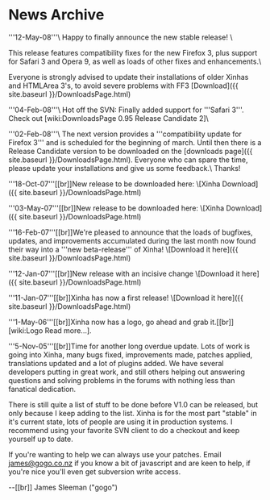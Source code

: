# News Archive

'''12-May-08'''\\
Happy to finally announce the new stable release! \\

This release features compatibility fixes for the new Firefox 3, plus support for Safari 3 and Opera 9, as well as loads of other fixes and enhancements.\\

Everyone is strongly advised to update their installations of older Xinhas and HTMLArea 3's, to avoid severe problems with FF3 
 [Download]({{ site.baseurl }}/DownloadsPage.html)


'''04-Feb-08'''\\
Hot off the SVN: Finally added support for '''Safari 3'''. Check out [wiki:DownloadsPage 0.95 Release Candidate 2]\\

'''02-Feb-08'''\\
The next version provides a '''compatibility update for Firefox 3''' and is scheduled for the beginning of march. Until then there is 
a Release Candidate version to be downloaded on the [downloads page]({{ site.baseurl }}/DownloadsPage.html). Everyone who can spare the time, 
please update your installations and give us some feedback.\\
Thanks!

'''18-Oct-07'''[[br]]New release to be downloaded here:
\\[Xinha Download]({{ site.baseurl }}/DownloadsPage.html)

'''03-May-07'''[[br]]New release to be downloaded here:
\\[Xinha Download]({{ site.baseurl }}/DownloadsPage.html)

'''16-Feb-07'''[[br]]We're pleased to announce that the loads of bugfixes, updates, and improvements
accumulated during the last month now found their way into a '''new beta-release''' of Xinha!
\\[Download it here]({{ site.baseurl }}/DownloadsPage.html)

'''12-Jan-07'''[[br]]New release with an incisive change \\[Download it here]({{ site.baseurl }}/DownloadsPage.html)

'''11-Jan-07'''[[br]]Xinha has now a first release! \\[Download it here]({{ site.baseurl }}/DownloadsPage.html)

'''1-May-06'''[[br]]Xinha now has a logo, go ahead and grab it.[[br]][wiki:Logo Read more...].

'''5-Nov-05'''[[br]]Time for another long overdue update.  Lots of work is going into Xinha, many bugs fixed, improvements made, patches applied, translations updated and a lot of plugins added.  We have several developers putting in great work, and still others helping out answering questions and solving problems in the forums with nothing less than fanatical dedication.  

There is still quite a list of stuff to be done before V1.0 can be released, but only because I keep adding to the list.  Xinha is for the most part "stable" in it's current state, lots of people are using it in production systems.  I recommend using your favorite SVN client to do a checkout and keep yourself up to date.

If you're wanting to help we can always use your patches.  Email james@gogo.co.nz if you know a bit of javascript and are keen to help, if you're nice you'll even get subversion write access.



--[[br]]
James Sleeman ("gogo")
